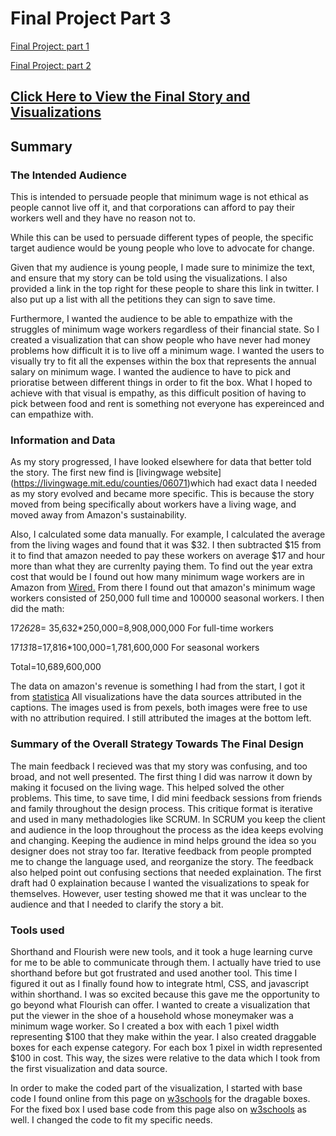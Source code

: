 # Final Project Part 3
[Final Project: part 1](/final_project_ButhaynaAlMulla.md)


[Final Project: part 2](/finalProjectPart2.md)

## [Click Here to View the Final Story and Visualizations](https://preview.shorthand.com/QIrsaFU24OsPMEeC)

## Summary

### The Intended Audience
This is intended to persuade people that minimum wage is not ethical as people cannot live off it, and that corporations can afford to pay their workers well and they have no reason not to. 

While this can be used to persuade different types of people, the specific target audience would be young people who love to advocate for change. 

Given that my audience is young people, I made sure to minimize the text, and ensure that my story can be told using the visualizations. I also provided a link in the top right for these people to share this link in twitter. I also put up a list with all the petitions they can sign to save time. 

Furthermore, I wanted the audience to be able to empathize with the struggles of minimum wage workers regardless of their financial state. So I created a visualization that can show people who have never had money problems how difficult it is to live off a minimum wage. I wanted the users to visually try to fit all the expenses within the box that represents the annual salary on minimum wage. I wanted the audience to have to pick and prioratise between different things in order to fit the box. What I hoped to achieve with that visual is empathy, as this difficult position of having to pick between food and rent is something not everyone has expereinced and can empathize with. 

### Information and Data
As my story progressed, I have looked elsewhere for data that better told the story. The first new find is [livingwage website] (https://livingwage.mit.edu/counties/06071)which had exact data I needed as my story evolved and became more specific. This is because the story moved from being specifically about workers have a living wage, and moved away from Amazon's sustainability. 

Also, I calculated some data manually. For example, I calculated the average from the living wages and found that it was $32. I then subtracted $15 from it to find that amazon needed to pay these workers on average $17 and hour more than what they are currenlty paying them. To find out the year extra cost that would be I found out how many minimum wage workers are in Amazon from [Wired.](https://www.wired.com/story/why-amazon-really-raised-minimum-wage/) From there I found out that amazon's minimum wage workers consisted of 250,000 full time and 100000 seasonal workers. I then did the math:

17*262*8= 35,632*250,000=8,908,000,000 For full-time workers 

17*131*8=17,816*100,000=1,781,600,000 For seasonal workers

Total=10,689,600,000

The data on amazon's revenue is something I had from the start, I got it from [statistica](https://www.statista.com/statistics/273963/quarterly-revenue-of-amazoncom/)
All visualizations have the data sources attributed in the captions. 
The images used is from pexels, both images were free to use with no attribution required. I still attributed the images at the bottom left. 

### Summary of the Overall Strategy Towards The Final Design
The main feedback I recieved was that my story was confusing, and too broad, and not well presented. The first thing I did was narrow it down by making it focused on the living wage. This helped solved the other problems. This time, to save time, I did mini feedback sessions from friends and family throughout the design process. This critique format is iterative and used in many methadologies like SCRUM. In SCRUM you keep the client and audience in the loop throughout the process as the idea keeps evolving and changing. Keeping the audience in mind helps ground the idea so you designer does not stray too far. Iterative feedback from people prompted me to change the language used, and reorganize the story. The feedback also helped point out confusing sections that needed explaination. The first draft had 0 explaination because I wanted the visualizations to speak for themselves. However, user testing showed me that it was unclear to the audience and that I needed to clarify the story a bit.

### Tools used
Shorthand and Flourish were new tools, and it took a huge learning curve for me to be able to communicate through them. I actually have tried to use shorthand before but got frustrated and used another tool. This time I figured it out as I finally found how to integrate html, CSS, and javascript within shorthand. I was so excited because this gave me the opportunity to go beyond what Flourish can offer. I wanted to create a visualization that put the viewer in the shoe of a household whose moneymaker was a minimum wage worker. So I created a box with each 1 pixel width representing $100 that they make within the year. I also created draggable boxes for each expense category. For each box 1 pixel in width represented $100 in cost. This way, the sizes were relative to the data which I took from the first visualization and data source. 

In order to make the coded part of the visualization, I started with base code I found online from this page on [w3schools](https://www.w3schools.com/howto/howto_js_draggable.asp) for the dragable boxes. For the fixed box I used base code from this page also on [w3schools](https://www.w3schools.com/graphics/svg_rect.asp) as well. I changed the code to fit my specific needs. 




